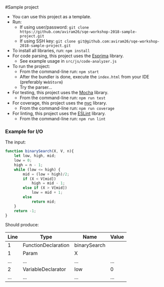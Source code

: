 #Sample project

* You can use this project as a template.
* Run:
    * If using user/password: `git clone https://github.com/aviram26/sqe-workshop-2018-sample-project.git` 
    * If using SSH key: `git clone git@github.com:aviram26/sqe-workshop-2018-sample-project.git`
* To install all libraries, run: `npm install`
* For code parsing, this project uses the [Esprima](http://esprima.org/) library.
    * See example usage in `src/js/code-analyzer.js`
* To run the project:
    * From the command-line run: `npm start`
    * After the bundler is done, execute the `index.html` from your IDE (preferably `WebStorm`)
    * Try the parser... 
* For testing, this project uses the [Mocha](https://mochajs.org/) library.
    * From the command-line run: `npm run test`
* For coverage, this project uses the [nyc](https://github.com/istanbuljs/nyc) library.
    * From the command-line run: `npm run coverage`
* For linting, this project uses the [ESLint](https://eslint.org/) library.
    * From the command-line run: `npm run lint`


### Example for I/O

The input:

```javascript
function binarySearch(X, V, n){
    let low, high, mid;
    low = 0;
    high = n - 1;
    while (low <= high) {
        mid = (low + high)/2;
        if (X < V[mid])
            high = mid - 1;
        else if (X > V[mid])
            low = mid + 1;
        else
            return mid;
    }
    return -1;
}
```

Should produce:

Line | Type | Name | Value
--- | --- | --- | ---
1 | FunctionDeclaration | binarySearch | 
1 | Param | X |
... | ... | ... | ...
2 | VariableDeclarator | low | 0
... | ... | ... | ...
